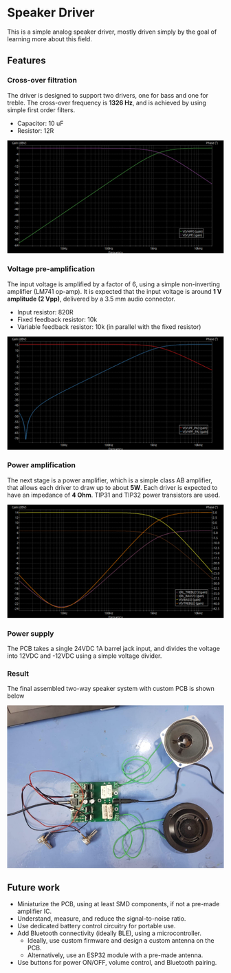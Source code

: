# Speaker Driver

This is a simple analog speaker driver, mostly driven simply by the goal of learning more about this field.


## Features

### Cross-over filtration
The driver is designed to support two drivers, one for bass and one for treble. The cross-over frequency is **1326 Hz**, and is achieved by using simple first order filters.

*   Capacitor: 10 uF
*   Resistor: 12R

![bode](images/1-filter-bode.png)

### Voltage pre-amplification
The input voltage is amplified by a factor of 6, using a simple non-inverting amplifier (LM741 op-amp). It is expected that the input voltage is around **1 V amplitude (2 Vpp)**, delivered by a 3.5 mm audio connector.

*   Input resistor: 820R
*   Fixed feedback resistor: 10k
*   Variable feedback resistor: 10k (in parallel with the fixed resistor)

![bode](images/2-pre-amp-bode.png)

### Power amplification
The next stage is a power amplifier, which is a simple class AB amplifier, that allows each driver to draw up to about **5W**. Each driver is expected to have an impedance of **4 Ohm**. TIP31 and TIP32 power transistors are used.

![bode](images/3-amp-bode.png)

### Power supply
The PCB takes a single 24VDC 1A barrel jack input, and divides the voltage into 12VDC and -12VDC using a simple voltage divider.

### Result
The final assembled two-way speaker system with custom PCB is shown below

![bode](images/FinalProj.png)

## Future work
*   Miniaturize the PCB, using at least SMD components, if not a pre-made amplifier IC.
*   Understand, measure, and reduce the signal-to-noise ratio.
*   Use dedicated battery control circuitry for portable use.
*   Add Bluetooth connectivity (ideally BLE), using a microcontroller.
    *   Ideally, use custom firmware and design a custom antenna on the PCB.
    *   Alternatively, use an ESP32 module with a pre-made antenna.
*   Use buttons for power ON/OFF, volume control, and Bluetooth pairing.
